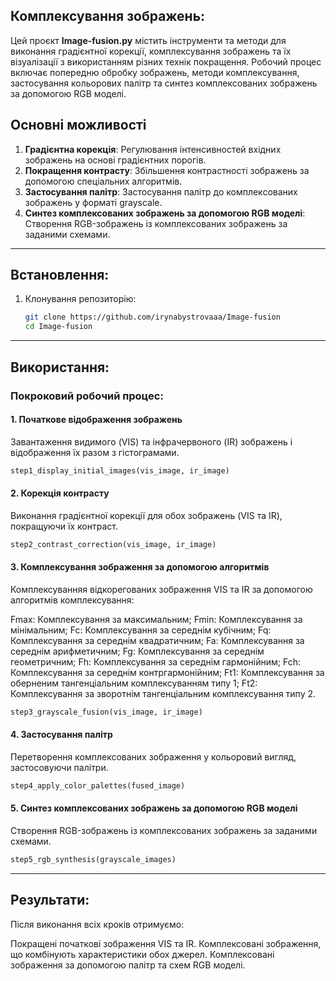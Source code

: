 ## Комплексування зображень:

Цей проєкт **Image-fusion.py** містить інструменти та методи для виконання градієнтної корекції, комплексування зображень та їх візуалізації з використанням різних технік покращення. 
Робочий процес включає попередню обробку зображень, методи комплексування, застосування кольорових палітр та синтез комплексованих зображень за допомогою RGB моделі.

## Основні можливості
1. **Градієнтна корекція**: Регулювання інтенсивностей вхідних зображень на основі градієнтних порогів.
2. **Покращення контрасту**: Збільшення контрастності зображень за допомогою спеціальних алгоритмів.
3. **Застосування палітр**: Застосування палітр до комплексованих зображень у форматі grayscale.
4. **Синтез комплексованих зображень за допомогою RGB моделі**: Створення RGB-зображень із комплексованих зображень за заданими схемами.

---

## Встановлення:

1. Клонування репозиторію:
    ```bash
    git clone https://github.com/irynabystrovaaa/Image-fusion
    cd Image-fusion
    ```

---

## Використання:

### Покроковий робочий процес:

#### 1. **Початкове відображення зображень**
   Завантаження видимого (VIS) та інфрачервоного (IR) зображень і відображення їх разом з гістограмами.
   ```python
   step1_display_initial_images(vis_image, ir_image)
   ```

#### 2. **Корекція контрасту**
   Виконання градієнтної корекції для обох зображень (VIS та IR), покращуючи їх контраст.
   ```python
   step2_contrast_correction(vis_image, ir_image)
   ```

#### 3. **Комплексування зображення за допомогою алгоритмів**
   Комплексуванняя відкорегованих зображення VIS та IR за допомогою алгоритмів комплексування:

   Fmax: Комплексування за максимальним;
   Fmin: Комплексування за мінімальним; 
   Fc: Комплексування за середнім кубічним;
   Fq: Комплексування за середнім квадратичним;
   Fa: Комплексування за середнім арифметичним;
   Fg: Комплексування за середнім геометричним; 
   Fh: Комплексування за середнім гармонійним; 
   Fch: Комплексування за середнім контргармонійним; 
   Ft1: Комплексування за оберненим тангенціальним комплексуванням типу 1; 
   Ft2: Комплексування за зворотнім тангенціальним комплексування типу 2.
   ```python
   step3_grayscale_fusion(vis_image, ir_image)
   ```

#### 4. **Застосування палітр**
   Перетворення комплексованих зображення у кольоровий вигляд, застосовуючи палітри.
   ```python
   step4_apply_color_palettes(fused_image)
   ```

#### 5. **Синтез комплексованих зображень за допомогою RGB моделі**
   Створення RGB-зображень із комплексованих зображень за заданими схемами.
   ```python
   step5_rgb_synthesis(grayscale_images)
   ```

---

## Результати:
  Після виконання всіх кроків отримуємо:

  Покращені початкові зображення VIS та IR.
  Комплексовані зображення, що комбінують характеристики обох джерел.
  Комплексовані зображення за допомогою палітр та схем RGB моделі.

